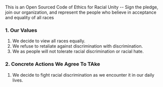 This is an Open Sourced Code of Ethics for Racial Unity -- Sign the pledge, join our organization, and represent the people who believe in acceptance and equality of all races  
### 1. Our Values  
1. We decide to view all races equally.  
2. We refuse to retaliate against discrimination with discrimination.  
3. We as people will not tolerate racial discrimination or racial hate. 

### 2. Concrete Actions We Agree To TAke  
1. We decide to fight racial discrimination as we encounter it in our daily lives.
